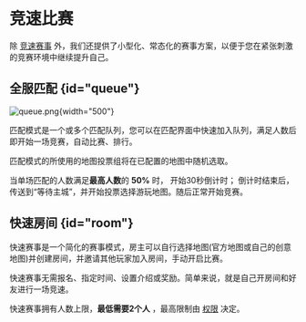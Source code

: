 # 竞速比赛

除 [竞速赛事](competition.md) 外，我们还提供了小型化、常态化的赛事方案，以便于您在紧张刺激的竞赛环境中继续提升自己。

## 全服匹配 {id="queue"}

![queue.png](queue.png){width="500"}

匹配模式是一个或多个匹配队列，您可以在匹配界面中快速加入队列，满足人数后即开始一场竞赛，自动比赛、排行。

匹配模式的所使用的地图投票组将在已配置的地图中随机选取。

当单场匹配的人数满足**最高人数**的 **50%** 时， 开始30秒倒计时；
倒计时结束后，传送到“等待主城”，并开始投票选择游玩地图。随后正常开始竞赛。

## 快速房间 {id="room"}

快速赛事是一个简化的赛事模式，房主可以自行选择地图(官方地图或自己的创意地图)并创建房间，并邀请其他玩家加入房间，手动开启比赛。

快速赛事无需报名、指定时间、设置介绍或奖励。简单来说，就是自己开房间和好友进行一场竞速。

快速赛事拥有人数上限，**最低需要2个人** ，最高限制由 [权限](ranks.md) 决定。

